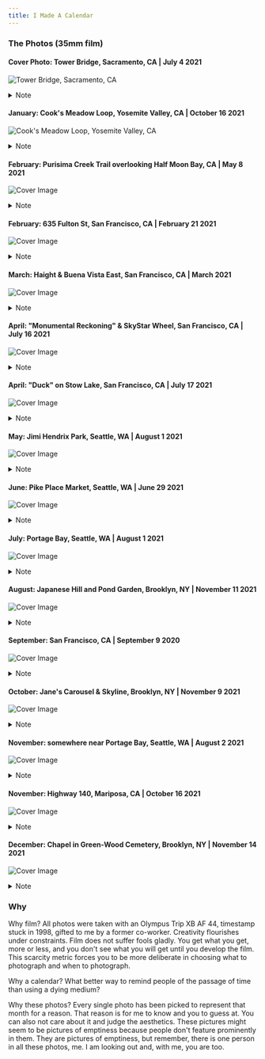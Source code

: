 ```yaml
---
title: I Made A Calendar
---
```


### The Photos (35mm film)

#### Cover Photo: Tower Bridge, Sacramento, CA | July 4 2021
![Tower Bridge, Sacramento, CA](/imgs/2022calendar/cover-sacramento-july42021.jpg?raw=true "Tower Bridge, Sacramento, CA")
<details><summary>Note</summary><p>
This bright yellow bridge, one of the rare examples of Art Deco-style bridges, is hard to miss if you visit California's state capital. It looks like a Bactrian camel. When I was there, I was rather unsure of my skill with the camera and keenly aware that I was running out of film. So I stood on an ample divider separating heavy traffic and waited with a camera-less friend to get the right photo. I remember feeling grateful that I had friends willing to entertain my fancies. I hope the bridge makes a <a href="https://sacramento.cbslocal.com/2021/12/22/tower-bridge-broken/" target="_blank">speedy recovery</a>. 
</p></details>

#### January: Cook's Meadow Loop, Yosemite Valley, CA | October 16 2021
![Cook's Meadow Loop, Yosemite Valley, CA](/imgs/2022calendar/january-yosemite-oct162021.jpg?raw=true "Half Dome as seen from Cook's Meadow Loop")
<details><summary>Note</summary><p>
This might be the most accessible hiking trail in the Yosemite Valley. Unless the weather is awful or the sky falls apart, you will struggle not to see people around. We found a log and waited long enough for a rare lull in foot traffic. I have photos without people, but I like the Coleridge-like aspect of a single person staring into the mighty unknowable. 
</p></details>

#### February: Purisima Creek Trail overlooking Half Moon Bay, CA | May 8 2021
![Cover Image](/imgs/2022calendar/february1-halfmoonbay-may82021.jpg?raw=true "Purisima Creek Trail overlooking Half Moon Bay")
<details><summary>Note</summary><p>
I have shot quite a few rolls of film only to find the end product less than satisfactory. And then sometimes, I end up with something like this. The colors of the sky you see here did not exist in "objective reality." The digital scan was not edited by me. This was the rare instance when the film did something inspired all on its own. 
</p></details>

#### February: 635 Fulton St, San Francisco, CA | February 21 2021
![Cover Image](/imgs/2022calendar/february2-sf-feb212021.jpg?raw=true "A Victorian house being moved")
<details><summary>Note</summary><p>
Do you remember wonder, the kind that induces awe, not desperation? I think wonder is in short supply these days, yet an entire house was moved not too far away from where I live. I got to the house's final resting place after it had arrived there. My roommate joined me, and she brought my camera along. A small community formed there, and we talked to quite a few people, and, for a brief moment, we all forgot about the deadly pandemic. 
</p></details>

#### March: Haight & Buena Vista East, San Francisco, CA | March 2021
![Cover Image](/imgs/2022calendar/march-sf-march2021.jpg?raw=true "Golden hour light from Buena Vista Park East")
<details><summary>Note</summary><p>
I live somewhere to the left of the intersection visible in this photo. I have a forty-minute walking route through Buena Vista Park. This photo is from one such walk. I take pictures with my phone going up and down the route, yet none of them is as languorous as this one. Encased in amber, I will remember my time here fondly. A photo like this makes one realize the unique charms of shooting with film. 
</p></details>

#### April: "Monumental Reckoning" & SkyStar Wheel, San Francisco, CA | July 16 2021
![Cover Image](/imgs/2022calendar/april1-sf-jul162021.jpg?raw=true "The Wheel of Misfortune")
<details><summary>Note</summary><p>
I went here specifically to get photos of the Ferris wheel. When I walked around, I discovered something much deeper, a monument to America's legacy of slavery. The history of this country, as perhaps all countries, is often considered more important than the history of the many people that make it. This leads to attempts to erase certain parts hoping that the whole might come off untarnished. I think we have all seen ample evidence that this doesn't work. "<a href="https://www.monumentalreckoning.org/" target="_blank">Monumental Reckoning</a>," the name couldn't be more apt. 
</p></details>

#### April: "Duck" on Stow Lake, San Francisco, CA | July 17 2021
![Cover Image](/imgs/2022calendar/april2-sf-july172021.jpg?raw=true "Duck")
<details><summary>Note</summary><p>
I love contradictions. If I could, I would have put two photos on each page, comparing and contrasting different aspects in each. For me, the focus of this photo was not just the placid, white duck but also the deep, gently agitated, green water it surveys. A tiny ruler and its domain. Both these photos represent something similar to me. 
</p></details>

#### May: Jimi Hendrix Park, Seattle, WA | August 1 2021
![Cover Image](/imgs/2022calendar/may-seattle-aug12021.jpg?raw=true "Heart of Jimi Hendrix Park")
<details><summary>Note</summary><p>
You can see Jimi Hendrix himself if you stand at a specific distance and position. Under the noon sun, you might even see the shadow of a heart cast by the red butterfly-shaped sculpture. Jimi Hendrix Park is located in the Central District, historically one of Seattle's most diverse neighborhoods. The park is home to poetry readings and protests. 
</p></details>

#### June: Pike Place Market, Seattle, WA | June 29 2021
![Cover Image](/imgs/2022calendar/june-seattle-jun292021.jpg?raw=true "Crowdsourcing")
<details><summary>Note</summary><p>
The last two years have stopped Life in its tracks for most of us. I tried to pick photographs that did not display otion to convey the same sense of torpor. There is motion in this one, a vision of commerce. I might even be tempted to call it 'normal,' which now means 'a sense of the world passing you by, of losing yourself in a crowd.' Rachel's Ginger Beer is my favorite place to visit in Seattle. Ginger beer is excellent for nursing heartbreak. 
</p></details>

#### July: Portage Bay, Seattle, WA | August 1 2021
![Cover Image](/imgs/2022calendar/july-seattle-aug12021.jpg?raw=true "Houseboats")
<details><summary>Note</summary><p>
I have always wanted to live on a houseboat. This might seem strange if you also knew that I was, and still am, to some extent, scared of deep water. I understand the appeal of living on a houseboat that wanders around. However, these were firmly rooted in place. I think I would want to try this some day. The reflections on the water more than made up for the dour sky. 
</p></details>

#### August: Japanese Hill and Pond Garden, Brooklyn, NY | November 11 2021
![Cover Image](/imgs/2022calendar/august-nyc-nov112021.jpg?raw=true "Torii Pond")
<details><summary>Note</summary><p>
The Japanese Hill and Pond garden in the <a href="https://www.bbg.org/collections/gardens/japanese_garden" target="_blank">Brooklyn Botanical Gardens</a> features a near-perfect slice of Japan outside of Japan. I spent quite some time debating which photos to represent New York. I think this photo demonstrates the pockets of culture that New York can replicate, almost like petri dish cultures, outside of their natural habitat. The vermilion-colored wooden torii overshadows a family photo session in the background. 
</p></details>

#### September: San Francisco, CA | September 9 2020
![Cover Image](/imgs/2022calendar/september-sf-sept92020.jpg?raw=true "9/9")
<details><summary>Note</summary><p>
September 9, 2020 will forever go down in my personal history, at least, as "the day the sky turned red." A dubious epithet, a runaway filter from Blade Runner 2049 applied to reality, the closest thing to an acknowledgment that the dystopia is already here just unevenly distributed, take your pick. I am lucky enough to blow off work for a day and have a friend who was willing to do the same. After all, we had a good reason. 
</p></details>

#### October: Jane's Carousel & Skyline, Brooklyn, NY | November 9 2021
![Cover Image](/imgs/2022calendar/october-nyc-nov92021.jpg?raw=true "New York")
<details><summary>Note</summary><p>
On the way to Jane's Carousel, the rectangular structure near the water, and past the famed DUMBO bridge viewpoint, you end up walking on a street with no name as far as I can tell. Oddly, this small, uneven, paved path has resisted naming in what is clearly a tourist-infested area. I ate here in peace while only a few blocks away, people clamored to take a photo of a bridge and two buildings. 
</p></details>

#### November: somewhere near Portage Bay, Seattle, WA | August 2 2021
![Cover Image](/imgs/2022calendar/november1-seattle-aug22021.jpg?raw=true "Me")
<details><summary>Note</summary><p>
I am not entirely sure when or where I clicked this photo, but it is undoubtedly one of the last few from my Seattle trip. I thought this photo beautifully demonstrates my film camera's affinity to the color green. Also, I could not resist the temptation to include a little immutable me in the calendar. As Barthes says, "I am the reference of every photograph."
</p></details>

#### November: Highway 140, Mariposa, CA | October 16 2021
![Cover Image](/imgs/2022calendar/november2-yosemite-oct162021.jpg?raw=true "Red")
<details><summary>Note</summary><p>
This car is in many ways a contradiction to the other photo. It is red, while the previous picture is primarily green. It is a real tangible object, while the shadow in the last is just a representation of myself. It is perfection, in some ways, and I am not. 
</p></details>

#### December: Chapel in Green-Wood Cemetery, Brooklyn, NY | November 14 2021
![Cover Image](/imgs/2022calendar/december-nyc-nov142021.jpg?raw=true "Chapel")
<details><summary>Note</summary><p>
Coming upon the <a href="https://www.brownstoner.com/architecture/architecture-green-wood-cemetery-chapel-warren-wetmore-beaux-arts/" target="_blank">Chapel</a> while walking in the Green-Wood cemetery was a breathtaking surprise. I am sure I looked around multiple times to make sure I wasn't the only one seeing it and also to make sure I could share my sense of wonder, "you seein' this shit?" I might have remarked if I was a New Yorker with other human beings. The entire cemetery is a national historic landmark. 
</p></details>

### Why

Why film? All photos were taken with an Olympus Trip XB AF 44, timestamp stuck in 1998, gifted to me by a former co-worker. Creativity flourishes under constraints. Film does not suffer fools gladly. You get what you get, more or less, and you don't see what you will get until you develop the film. This scarcity metric forces you to be more deliberate in choosing what to photograph and when to photograph. 

Why a calendar? What better way to remind people of the passage of time than using a dying medium? 

Why these photos? Every single photo has been picked to represent that month for a reason. That reason is for me to know and you to guess at. You can also not care about it and judge the aesthetics. These pictures might seem to be pictures of emptiness because people don't feature prominently in them. They are pictures of emptiness, but remember, there is one person in all these photos, me. I am looking out and, with me, you are too. 